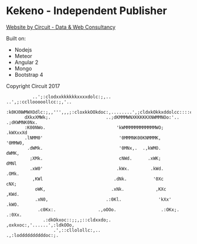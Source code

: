 [{]: <region> (header)
# Kekeno - Independent Publisher
[}]: #
[{]: <region> (body)

[Website by Circuit - Data & Web Consultancy](https://www.leonstirkwang.com)

Built on:

- Nodejs
- Meteor
- Angular 2
- Mongo
- Bootstrap 4

Copyright Circuit 2017

[}]: #
[{]: <region> (footer)

              ..';:clodxxkkkkkkxxxxdolc:;,..                        ..',;:ccllooooollcc:;,'..
           :k0KXNWMWXOdlc:;,,''',,,;:cloxkkOOkdoc:,........',;cldxkOkkxddolcc::::cccldxOXNNXKOxol:.
           dXkxXMWk;.                     ..;dKMMMWNXKKKKKXNWMMNOo:'..                  .;dKWMNK0Nx.
           :K00NWo.                           'kWMMMMMMMMMMMMWO;                           .kWXxxXd
           .lNMM0'                             '0MMMNK00KNMMMK,                             '0MMW0,
            .dWMk.                             '0MNx,.  .,kWMO.                              dWMK,
             ;XMk.                             cNWd.      .xWK;                              dMNl
             .xW0'                            .kWx.        .kWd.                            .OMk.
              ,KWl                           .dNk.          '0Xc                            cNX;
               oWK,                         .xNk.            ,KXc                          ,KWd.
               .xN0,                      .:0Kl.              'kXx'                       .kWO.
                .c0Kx:.                .,oOOo.                 .:OKx;.                  .:0Xx.
                  .:dkOkxoc::;;,;::cldxxdo;.                      ,oxkxoc:,'......',:ldkOOo,
                      .',::cllolollc:,..                             .,:loddddddddddoc:;.
                                                                                                                                            
                                                                                                                                            
                                                                                                                                      